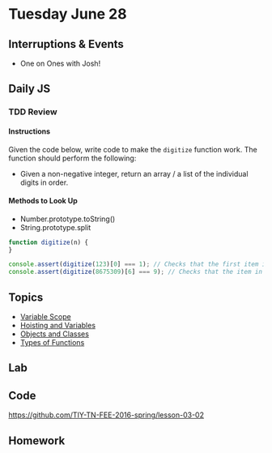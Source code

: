 # Tuesday June 28

## Interruptions & Events

- One on Ones with Josh!

## Daily JS

### TDD Review

#### Instructions

Given the code below, write code to make the `digitize` function work.
The function should perform the following:

* Given a non-negative integer, return an array / a list of the individual digits in order.

#### Methods to Look Up

* Number.prototype.toString()
* String.prototype.split

```js
function digitize(n) {
}

console.assert(digitize(123)[0] === 1); // Checks that the first item in an array returned by `digitize(123)` is a number 1
console.assert(digitize(8675309)[6] === 9); // Checks that the item in position 6 of an array returned by `digitize(8675309)` is a number 9
```

## Topics

- [Variable Scope](scope.html)
- [Hoisting and Variables](hoisting.html)
- [Objects and Classes](http://www.2ality.com/2015/02/es6-classes-final.html)
- [Types of Functions](http://bonsaiden.github.io/JavaScript-Garden/#function.general)

## Lab


## Code

https://github.com/TIY-TN-FEE-2016-spring/lesson-03-02

## Homework
